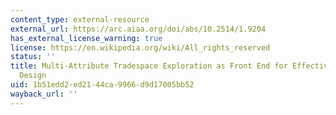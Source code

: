 ```yaml
---
content_type: external-resource
external_url: https://arc.aiaa.org/doi/abs/10.2514/1.9204
has_external_license_warning: true
license: https://en.wikipedia.org/wiki/All_rights_reserved
status: ''
title: Multi-Attribute Tradespace Exploration as Front End for Effective Space System
  Design
uid: 1b51edd2-ed21-44ca-9966-d9d17005bb52
wayback_url: ''
---
```

